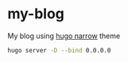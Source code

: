 # my-blog

My blog using [hugo narrow](https://github.com/tom2almighty/hugo-narrow) theme

```bash
hugo server -D --bind 0.0.0.0
```
